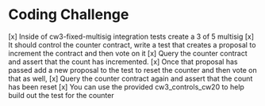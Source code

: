 
# Coding Challenge

 [x] Inside of cw3-fixed-multisig integration tests create a 3 of 5 multisig
 [x] It should control the counter contract, write a test that creates a proposal to increment the contract and then vote on it
 [x] Query the counter contract and assert that the count has incremented.
 [x] Once that proposal has passed add a new proposal to the test to reset the counter and then vote on that as well,
 [x] Query the counter contract again and assert that the count has been reset
 [x] You can use the provided cw3_controls_cw20 to help build out the test for the counter